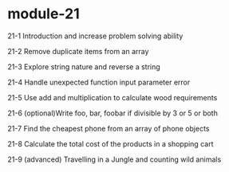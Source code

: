 # module-21

21-1 Introduction and increase problem solving ability

21-2 Remove duplicate items from an array

21-3 Explore string nature and reverse a string

21-4 Handle unexpected function input parameter error

21-5 Use add and multiplication to calculate wood requirements

21-6 (optional)Write foo, bar, foobar if divisible by 3 or 5 or both

21-7 Find the cheapest phone from an array of phone objects

21-8 Calculate the total cost of the products in a shopping cart

21-9 (advanced) Travelling in a Jungle and counting wild animals
